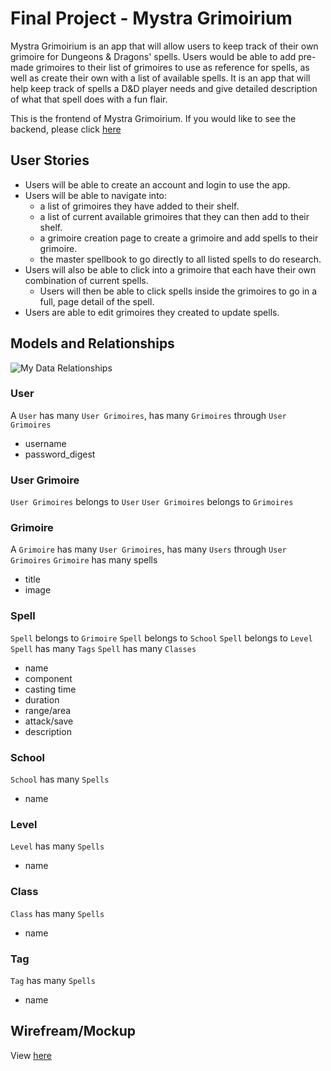 # Final Project - Mystra Grimoirium

Mystra Grimoirium is an app that will allow users to keep track of their own grimoire for Dungeons & Dragons' spells. Users would be able to add pre-made grimoires to their list of grimoires to use as reference for spells, as well as create their own with a list of available spells. It is an app that will help keep track of spells a D&D player needs and give detailed description of what that spell does with a fun flair.

This is the frontend of Mystra Grimoirium. If you would like to see the backend, please click [here](https://github.com/HowieKw/mystra-grimoirium-backend)

## User Stories

* Users will be able to create an account and login to use the app.
* Users will be able to navigate into:
    * a list of grimoires they have added to their shelf.
    * a list of current available grimoires that they can then add to their shelf.
    * a grimoire creation page to create a grimoire and add spells to their grimoire.
    * the master spellbook to go directly to all listed spells to do research.
* Users will also be able to click into a grimoire that each have their own combination of current spells.
    * Users will then be able to click spells inside the grimoires to go in a full, page detail of the spell.
* Users are able to edit grimoires they created to update spells.

## Models and Relationships

![My Data Relationships](/home/yongyi/final-project/mystra-grimoirium-frontend/public/Initial-model-map.png)

### User 
A `User` has many `User Grimoires`, has many `Grimoires` through `User Grimoires`
* username
* password_digest

### User Grimoire
`User Grimoires` belongs to `User`
`User Grimoires` belongs to `Grimoires`

### Grimoire
A `Grimoire` has many `User Grimoires`, has many `Users` through `User Grimoires`
`Grimoire` has many spells
* title
* image

### Spell
`Spell` belongs to `Grimoire`
`Spell` belongs to `School`
`Spell` belongs to `Level`
`Spell` has many `Tags`
`Spell` has many `Classes`
* name
* component
* casting time
* duration
* range/area
* attack/save
* description

### School
`School` has many `Spells`
* name

### Level
`Level` has many `Spells`
* name

### Class
`Class` has many `Spells`  
* name

### Tag
`Tag` has many `Spells`
* name

## Wirefream/Mockup

View [here](https://www.figma.com/file/DyQl9tvtAueTZxkaUhr63o/D-and-D-Grimoire?node-id=0%3A1)
